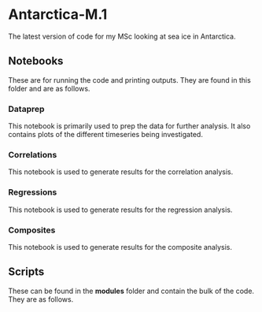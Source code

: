 # Antarctica-M.1
The latest version of code for my MSc looking at sea ice in Antarctica.

## Notebooks

These are for running the code and printing outputs. They are found in this folder and are as follows.

### Dataprep

This notebook is primarily used to prep the data for further analysis. It also contains plots of the different timeseries being investigated.

### Correlations

This notebook is used to generate results for the correlation analysis.

### Regressions

This notebook is used to generate results for the regression analysis.

### Composites

This notebook is used to generate results for the composite analysis.

## Scripts

These can be found in the **modules** folder and contain the bulk of the code. They are as follows.